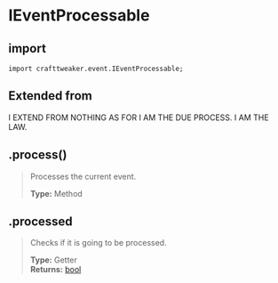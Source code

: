 # IEventProcessable

## import
`import crafttweaker.event.IEventProcessable;`

## Extended from
I EXTEND FROM NOTHING AS FOR I AM THE DUE PROCESS. I AM THE LAW.

## .process()
> Processes the current event.
>
> **Type:** Method  

## .processed
> Checks if it is going to be processed.
>
> **Type:** Getter  
> **Returns:** [bool](/CraftTweaker/Vanilla/Base-Types/bool.md)
